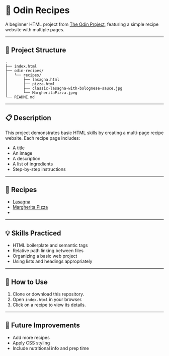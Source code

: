 # 🍝 Odin Recipes

A beginner HTML project from [The Odin Project](https://www.theodinproject.com/), featuring a simple recipe website with multiple pages.

---

## 📂 Project Structure

```
.
├── index.html
├── odin-recipes/
│   └── recipes/
│       ├── lasagna.html
│       ├── pizza.html
│       ├── classic-lasagna-with-bolognese-sauce.jpg
│       └── MargheritaPizza.jpeg
└── README.md
```

---

## 📋 Description

This project demonstrates basic HTML skills by creating a multi-page recipe website. Each recipe page includes:

- A title
- An image
- A description
- A list of ingredients
- Step-by-step instructions

---

## 🧾 Recipes

- [Lasagna](odin-recipes/recipes/lasagna.html)
- [Margherita Pizza](odin-recipes/recipes/pizza.html)
- 
---

## 💡 Skills Practiced

- HTML boilerplate and semantic tags
- Relative path linking between files
- Organizing a basic web project
- Using lists and headings appropriately

---

## 🚀 How to Use

1. Clone or download this repository.
2. Open `index.html` in your browser.
3. Click on a recipe to view its details.

---

## 📌 Future Improvements

- Add more recipes
- Apply CSS styling
- Include nutritional info and prep time
